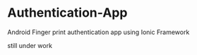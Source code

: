 # Authentication-App
Android Finger print authentication app using Ionic Framework

still under work
